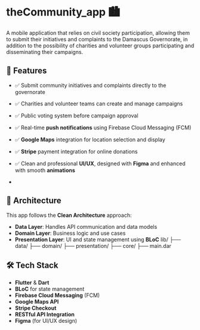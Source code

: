 # theCommunity_app 🏙️
A mobile application that relies on civil society participation, allowing them to submit their initiatives and complaints to the Damascus Governorate, in addition to the possibility of charities and volunteer groups participating and disseminating their campaigns.

## 🚀 Features

- ✅ Submit community initiatives and complaints directly to the governorate
- ✅ Charities and volunteer teams can create and manage campaigns
- ✅ Public voting system before campaign approval
- ✅ Real-time **push notifications** using Firebase Cloud Messaging (FCM)
- ✅ **Google Maps** integration for location selection and display
- ✅ **Stripe** payment integration for online donations
- ✅ Clean and professional **UI/UX**, designed with **Figma** and enhanced with smooth **animations**

- 
## 🧠 Architecture

This app follows the **Clean Architecture** approach:
- **Data Layer**: Handles API communication and data models
- **Domain Layer**: Business logic and use cases
- **Presentation Layer**: UI and state management using **BLoC**
lib/
├── data/
├── domain/
├── presentation/
├── core/
├── main.dar

## 🛠️ Tech Stack

- **Flutter** & **Dart**
- **BLoC** for state management
- **Firebase Cloud Messaging** (FCM)
- **Google Maps API**
- **Stripe Checkout**
- **RESTful API Integration**
- **Figma** (for UI/UX design)
